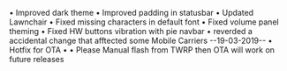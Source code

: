 • Improved dark theme
• Improved padding in statusbar
• Updated Lawnchair
• Fixed missing characters in default font
• Fixed volume panel theming
• Fixed HW buttons vibration with pie navbar
• reverded a accidental change that afftected some Mobile Carriers
--19-03-2019--
• Hotfix for OTA •
• Please Manual flash from TWRP then OTA will work on future releases
